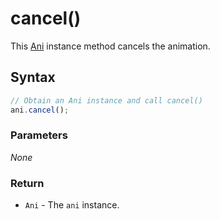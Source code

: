 # cancel\(\)

This [Ani](./) instance method cancels the animation.

## Syntax

```javascript
// Obtain an Ani instance and call cancel()
ani.cancel();
```

### Parameters

_None_

### Return

* `Ani` - The `ani` instance.

